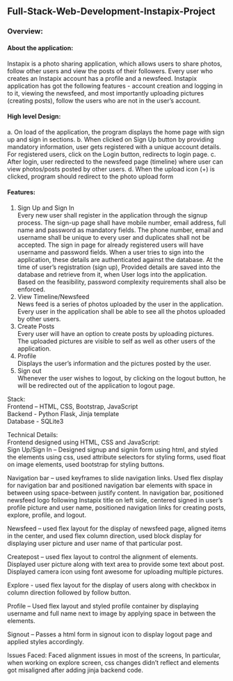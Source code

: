 ## Full-Stack-Web-Development-Instapix-Project
### Overview:
#### About the application:</br>
Instapix is a photo sharing application, which allows users to share photos, follow other users and view the posts of their followers. Every user who creates an Instapix account has a profile and a newsfeed.
Instapix application has got the following features - account creation and logging in to it, viewing the newsfeed, and most importantly uploading pictures (creating posts), follow the users who are not in the user’s account.

#### High level Design:</br>
a. On load of the application, the program displays the home page with sign up and sign in sections.
b. When clicked on Sign Up button by providing mandatory information, user gets registered with a unique account details. For registered users, click on the Login button, redirects to login page.
c. After login, user redirected to the newsfeed page (timeline) where user can view photos/posts posted by other users.
d. When the upload icon (+) is clicked, program should redirect to the photo upload form

#### Features:</br>
1. Sign Up and Sign In</br>
Every new user shall register in the application through the signup process. The sign-up page shall have mobile number, email address, full name and password as mandatory fields. The phone number, email and username shall be unique to every user and duplicates shall not be accepted. The sign in page for already registered users will have username and password fields. When a user tries to sign into the application, these details are authenticated against the database. At the time of user’s registration (sign up), Provided details are saved into the database and retrieve from it, when User logs into the application. Based on the feasibility, password complexity requirements shall also be enforced.</br>
2. View Timeline/Newsfeed</br>
News feed is a series of photos uploaded by the user in the application. Every user in the application shall be able to see all the photos uploaded by other users.</br>
3. Create Posts</br>
Every user will have an option to create posts by uploading pictures. The uploaded pictures are visible to self as well as other users of the application.</br>
4. Profile</br>
Displays the user’s information and the pictures posted by the user.</br>
5. Sign out</br>
Whenever the user wishes to logout, by clicking on the logout button, he will be redirected out of the application to logout page.</br>

Stack:</br>
Frontend – HTML, CSS, Bootstrap, JavaScript</br>
Backend - Python Flask, Jinja template</br> 
Database - SQLite3</br>

Technical Details:</br>
Frontend designed using HTML, CSS and JavaScript:</br>
Sign Up/Sign In – Designed signup and signin form using html, and styled the elements using css, used attribute selectors for styling forms, used float on image elements, used bootstrap for styling buttons.</br>

Navigation bar – used keyframes to slide navigation links. Used flex display for navigation bar and positioned navigation bar elements with space in between using space-between justify content. In navigation bar, positioned newsfeed logo following Instapix title on left side, centered signed in user’s profile picture and user name, positioned navigation links for creating posts, explore, profile, and logout.</br> 

Newsfeed – used flex layout for the display of newsfeed page, aligned items in the center, and used flex column direction, used block display for displaying user picture and user name of that particular post.</br>

Createpost – used flex layout to control the alignment of elements. Displayed user picture along with text area to provide some text about post. Displayed camera icon using font awesome for uploading multiple pictures.</br>

Explore - used flex layout for the display of users along with checkbox in column direction followed by follow button.</br>

Profile – Used flex layout and styled profile container by displaying username and full name next to image by applying space in between the elements.</br>

Signout – Passes a html form in signout icon to display logout page and applied styles accordingly.</br>

Issues Faced:
Faced alignment issues in most of the screens, In particular, when working on explore screen, css changes didn’t reflect and elements got misaligned after adding jinja backend code.  
